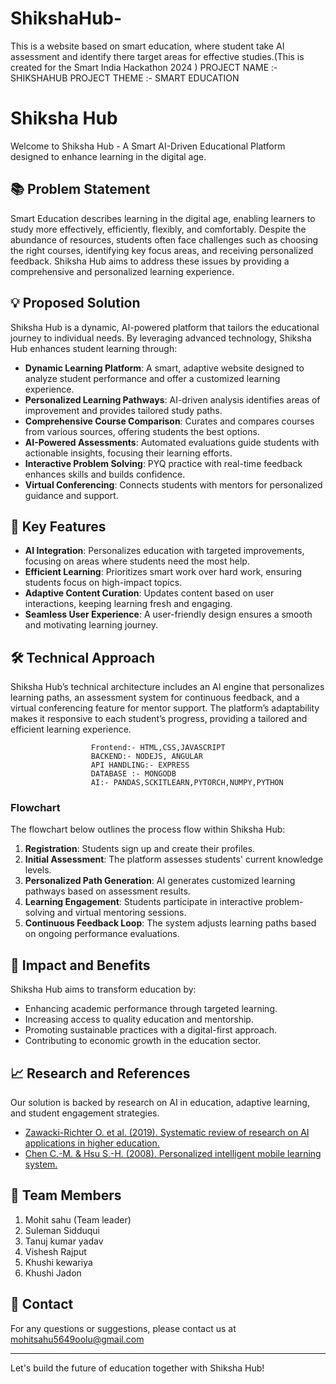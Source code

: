 # ShikshaHub-
This is a website based on smart education, where student take AI assessment and identify there target areas for effective studies.(This is created for the Smart India Hackathon 2024  )
              PROJECT NAME :- SHIKSHAHUB
              PROJECT THEME :- SMART EDUCATION

# Shiksha Hub

Welcome to Shiksha Hub - A Smart AI-Driven Educational Platform designed to enhance learning in the digital age.

## 📚 Problem Statement

Smart Education describes learning in the digital age, enabling learners to study more effectively, efficiently, flexibly, and comfortably. Despite the abundance of resources, students often face challenges such as choosing the right courses, identifying key focus areas, and receiving personalized feedback. Shiksha Hub aims to address these issues by providing a comprehensive and personalized learning experience.

## 💡 Proposed Solution

Shiksha Hub is a dynamic, AI-powered platform that tailors the educational journey to individual needs. By leveraging advanced technology, Shiksha Hub enhances student learning through:

- **Dynamic Learning Platform**: A smart, adaptive website designed to analyze student performance and offer a customized learning experience.
- **Personalized Learning Pathways**: AI-driven analysis identifies areas of improvement and provides tailored study paths.
- **Comprehensive Course Comparison**: Curates and compares courses from various sources, offering students the best options.
- **AI-Powered Assessments**: Automated evaluations guide students with actionable insights, focusing their learning efforts.
- **Interactive Problem Solving**: PYQ practice with real-time feedback enhances skills and builds confidence.
- **Virtual Conferencing**: Connects students with mentors for personalized guidance and support.

## 🚀 Key Features

- **AI Integration**: Personalizes education with targeted improvements, focusing on areas where students need the most help.
- **Efficient Learning**: Prioritizes smart work over hard work, ensuring students focus on high-impact topics.
- **Adaptive Content Curation**: Updates content based on user interactions, keeping learning fresh and engaging.
- **Seamless User Experience**: A user-friendly design ensures a smooth and motivating learning journey.

## 🛠 Technical Approach

Shiksha Hub’s technical architecture includes an AI engine that personalizes learning paths, an assessment system for continuous feedback, and a virtual conferencing feature for mentor support. The platform’s adaptability makes it responsive to each student’s progress, providing a tailored and efficient learning experience.

                      Frontend:- HTML,CSS,JAVASCRIPT
                      BACKEND:- NODEJS, ANGULAR
                      API HANDLING:- EXPRESS
                      DATABASE :- MONGODB
                      AI:- PANDAS,SCKITLEARN,PYTORCH,NUMPY,PYTHON

### Flowchart

The flowchart below outlines the process flow within Shiksha Hub:

1. **Registration**: Students sign up and create their profiles.
2. **Initial Assessment**: The platform assesses students' current knowledge levels.
3. **Personalized Path Generation**: AI generates customized learning pathways based on assessment results.
4. **Learning Engagement**: Students participate in interactive problem-solving and virtual mentoring sessions.
5. **Continuous Feedback Loop**: The system adjusts learning paths based on ongoing performance evaluations.

## 🌟 Impact and Benefits

Shiksha Hub aims to transform education by:

- Enhancing academic performance through targeted learning.
- Increasing access to quality education and mentorship.
- Promoting sustainable practices with a digital-first approach.
- Contributing to economic growth in the education sector.

## 📈 Research and References

Our solution is backed by research on AI in education, adaptive learning, and student engagement strategies.

- [Zawacki-Richter O. et al. (2019). Systematic review of research on AI applications in higher education.](https://www.google.com/url?q=https://www.researchgate.net/publication/220374255_personalized_intelligent_mobile_learning_system_for_supporting_effective_english_learning&sa=u&ved=2ahukewjx_ktm3koiaxxxt2chhsvmgqsqfnoecb8qaq&usg=aovvaw3rm7eki4mmrfb6it4iuw32)
- [Chen C.-M. & Hsu S.-H. (2008). Personalized intelligent mobile learning system.](https://educationaltechnologyjournal.springeropen.com/articles/10.1186/s41239-019-0171-0)

## 👥 Team Members
1. Mohit sahu 
   (Team leader)
2. Suleman Sidduqui
3. Tanuj kumar yadav
4. Vishesh Rajput
5. Khushi kewariya
6. Khushi Jadon


## 📧 Contact

For any questions or suggestions, please contact us at mohitsahu5649oolu@gmail.com

---

Let's build the future of education together with Shiksha Hub!
